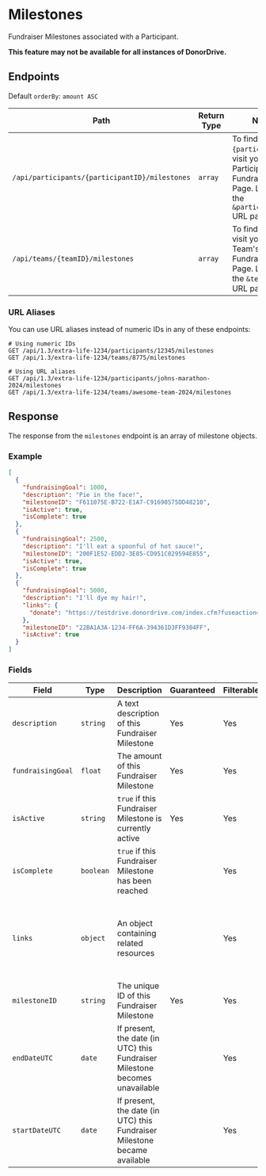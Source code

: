 # Milestones

Fundraiser Milestones associated with a Participant.

**This feature may not be available for all instances of DonorDrive.**

## Endpoints

Default `orderBy`: `amount ASC`

|Path|Return Type|Notes|
|---|---|---|
|`/api/participants/{participantID}/milestones`|`array`|To find `{participantID}`, visit your Participant's Fundraising Page. Look for the `&participantID=` URL parameter.|
|`/api/teams/{teamID}/milestones`|`array`|To find `{teamID}`, visit your Team's Fundraising Page. Look for the `&teamID=` URL parameter.|

### URL Aliases

You can use URL aliases instead of numeric IDs in any of these endpoints:

```
# Using numeric IDs
GET /api/1.3/extra-life-1234/participants/12345/milestones
GET /api/1.3/extra-life-1234/teams/8775/milestones

# Using URL aliases
GET /api/1.3/extra-life-1234/participants/johns-marathon-2024/milestones
GET /api/1.3/extra-life-1234/teams/awesome-team-2024/milestones
```

## Response

The response from the `milestones` endpoint is an array of milestone objects.

### Example

```json
[
  {
    "fundraisingGoal": 1000,
    "description": "Pie in the face!",
    "milestoneID": "F611075E-B722-E1A7-C91690575DD48210",
    "isActive": true,
    "isComplete": true
  },
  {
    "fundraisingGoal": 2500,
    "description": "I'll eat a spoonful of hot sauce!",
    "milestoneID": "200F1E52-EDD2-3E85-CD951C029594E855",
    "isActive": true,
    "isComplete": true
  },
  {
    "fundraisingGoal": 5000,
    "description": "I'll dye my hair!",
    "links": {
      "donate": "https://testdrive.donordrive.com/index.cfm?fuseaction=donorDrive.participant&participantID=15882&donationAmount=401.50#donate"
    },
    "milestoneID": "22BA1A3A-1234-FF6A-394361D3FF9304FF",
    "isActive": true
  }
]
```

### Fields

|Field|Type|Description|Guaranteed|Filterable|Notes|
|---|---|---|---|---|---|
|`description`|`string`|A text description of this Fundraiser Milestone|Yes|Yes||
|`fundraisingGoal`|`float`|The amount of this Fundraiser Milestone|Yes|Yes||
|`isActive`|`string`|`true` if this Fundraiser Milestone is currently active|Yes|Yes|Added: 1.2|
|`isComplete`|`boolean`|`true` if this Fundraiser Milestone has been reached||Yes||
|`links`|`object`|An object containing related resources||Yes|`donate`: URL to donate the exact amount to reach Fundraiser Milestone|
|`milestoneID`|`string`|The unique ID of this Fundraiser Milestone|Yes|Yes||
|`endDateUTC`|`date`|If present, the date (in UTC) this Fundraiser Milestone becomes unavailable||Yes|ISO-8601 format|
|`startDateUTC`|`date`|If present, the date (in UTC) this Fundraiser Milestone became available||Yes|ISO-8601 format|